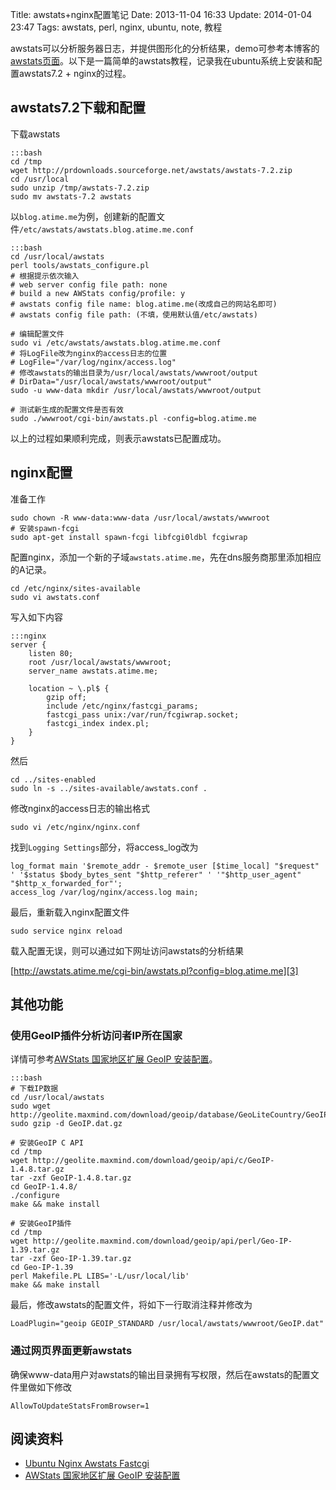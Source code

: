 Title: awstats+nginx配置笔记
Date: 2013-11-04 16:33
Update: 2014-01-04 23:47
Tags: awstats, perl, nginx, ubuntu, note, 教程

[1]: http://hi.baidu.com/icokeeer/item/2588471c9403c9e05f53b1e2 "http://hi.baidu.com/icokeeer/item/2588471c9403c9e05f53b1e2"
[2]: http://wangyan.org/blog/howto-setup-geoip-for-awstats.html "http://wangyan.org/blog/howto-setup-geoip-for-awstats.html"
[3]: http://awstats.atime.me/cgi-bin/awstats.pl?config=blog.atime.me

awstats可以分析服务器日志，并提供图形化的分析结果，demo可参考本博客的[awstats页面][3]。以下是一篇简单的awstats教程，记录我在ubuntu系统上安装和配置awstats7.2 + nginx的过程。

## awstats7.2下载和配置
下载awstats

    :::bash
    cd /tmp
    wget http://prdownloads.sourceforge.net/awstats/awstats-7.2.zip
    cd /usr/local 
    sudo unzip /tmp/awstats-7.2.zip
    sudo mv awstats-7.2 awstats

以`blog.atime.me`为例，创建新的配置文件`/etc/awstats/awstats.blog.atime.me.conf`

    :::bash
    cd /usr/local/awstats
    perl tools/awstats_configure.pl
    # 根据提示依次输入
    # web server config file path: none
    # build a new AWStats config/profile: y
    # awstats config file name: blog.atime.me(改成自己的网站名即可)
    # awstats config file path: (不填，使用默认值/etc/awstats)

    # 编辑配置文件
    sudo vi /etc/awstats/awstats.blog.atime.me.conf
    # 将LogFile改为nginx的access日志的位置
    # LogFile="/var/log/nginx/access.log"
    # 修改awstats的输出目录为/usr/local/awstats/wwwroot/output
    # DirData="/usr/local/awstats/wwwroot/output"
    sudo -u www-data mkdir /usr/local/awstats/wwwroot/output
    
    # 测试新生成的配置文件是否有效
    sudo ./wwwroot/cgi-bin/awstats.pl -config=blog.atime.me

以上的过程如果顺利完成，则表示awstats已配置成功。

## nginx配置
准备工作

    sudo chown -R www-data:www-data /usr/local/awstats/wwwroot
    # 安装spawn-fcgi
    sudo apt-get install spawn-fcgi libfcgi0ldbl fcgiwrap

配置nginx，添加一个新的子域`awstats.atime.me`，先在dns服务商那里添加相应的A记录。

    cd /etc/nginx/sites-available
    sudo vi awstats.conf

写入如下内容

    :::nginx
    server {
        listen 80;
        root /usr/local/awstats/wwwroot;
        server_name awstats.atime.me;

        location ~ \.pl$ {
            gzip off;
            include /etc/nginx/fastcgi_params;
            fastcgi_pass unix:/var/run/fcgiwrap.socket;
            fastcgi_index index.pl;
        }
    }

然后

    cd ../sites-enabled
    sudo ln -s ../sites-available/awstats.conf .

修改nginx的access日志的输出格式

    sudo vi /etc/nginx/nginx.conf

找到`Logging Settings`部分，将access_log改为

    log_format main '$remote_addr - $remote_user [$time_local] "$request" ' '$status $body_bytes_sent "$http_referer" ' '"$http_user_agent"   "$http_x_forwarded_for"';
    access_log /var/log/nginx/access.log main;

最后，重新载入nginx配置文件

    sudo service nginx reload

载入配置无误，则可以通过如下网址访问awstats的分析结果

[http://awstats.atime.me/cgi-bin/awstats.pl?config=blog.atime.me][3]

## 其他功能
### 使用GeoIP插件分析访问者IP所在国家
详情可参考[AWStats 国家地区扩展 GeoIP 安装配置][2]。

    :::bash
    # 下载IP数据
    cd /usr/local/awstats
    sudo wget http://geolite.maxmind.com/download/geoip/database/GeoLiteCountry/GeoIP.dat.gz
    sudo gzip -d GeoIP.dat.gz

    # 安装GeoIP C API
    cd /tmp
    wget http://geolite.maxmind.com/download/geoip/api/c/GeoIP-1.4.8.tar.gz
    tar -zxf GeoIP-1.4.8.tar.gz
    cd GeoIP-1.4.8/
    ./configure
    make && make install

    # 安装GeoIP插件
    cd /tmp
    wget http://geolite.maxmind.com/download/geoip/api/perl/Geo-IP-1.39.tar.gz
    tar -zxf Geo-IP-1.39.tar.gz
    cd Geo-IP-1.39
    perl Makefile.PL LIBS='-L/usr/local/lib'
    make && make install

最后，修改awstats的配置文件，将如下一行取消注释并修改为

    LoadPlugin="geoip GEOIP_STANDARD /usr/local/awstats/wwwroot/GeoIP.dat"

### 通过网页界面更新awstats
确保www-data用户对awstats的输出目录拥有写权限，然后在awstats的配置文件里做如下修改

    AllowToUpdateStatsFromBrowser=1

## 阅读资料
    
*  [Ubuntu Nginx Awstats Fastcgi][1]
*  [AWStats 国家地区扩展 GeoIP 安装配置][2]

